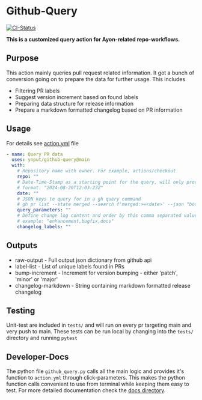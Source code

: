 # Github-Query

[![CI-Status](https://github.com/ynput/github-query/actions/workflows/action-ci.yml/badge.svg)](https://github.com/ynput/github-query/actions/workflows/action-ci.yml)

**This is a customized query action for Ayon-related repo-workflows.**

## Purpose

This action mainly queries pull request related information.
It got a bunch of conversion going on to prepare the data for further usage. This includes

* Filtering PR labels
* Suggest version increment based on found labels
* Preparing data structure for release information
* Prepare a markdown formatted changelog based on PR information

## Usage

For details see [action.yml](https://github.com/ynput/github-query/blob/main/action.yml) file

```yaml
- name: Query PR data
  uses: ynput/github-query@main
  with:
    # Repository name with owner. For example, actions/checkout
    repo: ""
    # Date-Time-Stamp as a starting point for the query, will only process merged PRs newer then that date
    # format: "2024-08-20T12:03:23Z"
    date: ""
    # JSON keys to query for in a gh query command
    # gh pr list --state merged --search f'merged:>=<date>' --json "body,labels,title,id,number,url" --repo <repo_name>
    query_parameters: ""
    # Define change log content and order by this comma separated value string
    # example: "enhancement,bugfix,docs"
    changelog_labels: ""
```

## Outputs

* raw-output - Full output json dictionary from github api
* label-list - List of unique labels found in PRs
* bump-increment - Increment for version bumping - either 'patch', 'minor' or 'major'
* changelog-markdown - String containing markdown formatted release changelog

## Testing

Unit-test are included in `tests/` and will run on every pr targeting main and very push to main.
These tests can be run local by changing into the `tests/` directory and running `pytest`

## Developer-Docs

The python file `github_query.py` calls all the main logic and provides it's function to `action.yml` through click-parameters.
This makes the python function calls convenient to use from terminal while keeping them easy to test. For more detailed documentation check the [docs directory](https://github.com/ynput/github-query/tree/main/docs).
